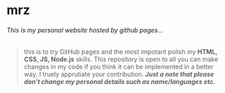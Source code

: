 # mrz

###### This is my personal website hosted by github pages...
> this is to try GitHub pages and the most impotant polish my **HTML, CSS, JS, Node.js** skills.
This repository is open to all you can make changes in my code if you think it can be implemented in a better way, I truely apprutiate your contribution.
***Just a note that please don't change my personal details such as name/languages etc.***